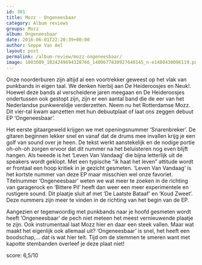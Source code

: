 ```yaml
---
id: 301
title: Mozz - Ongeneesbaar
category: Album reviews
groups: Mozz
album: Ongeneesbaar
date: 2016-06-01T22:20:39+00:00
author: Seppe Van Ael
layout: post
permalink: /album-review/mozz-ongeneesbaar/
image: 1003609_1024249694328766_1400677830927640145_n-e1480430096119.png
---
```

Onze noorderburen zijn altijd al een voortrekker geweest op het vlak van punkbands in eigen taal. We denken hierbij aan De Heideroosjes en Neuk!. Hoewel deze bands al verscheidene jaren meegaan en De Heideroosjes ondertussen ook gestopt zijn, zijn er een aantal band die de eer van het Nederlandse punkwereldje verderzetten. Neem nu het Rotterdamse Mozz. Dit vier-tal kwam aanzetten met hun debuutplaat of laat ons zeggen debuut EP ‘Ongeneesbaar’.

Het eerste gitaargeweld krijgen we met openingsnummer ‘Snarenbreker’. De gitaren beginnen lekker snel en vanaf dat de drums mee invallen krijg je een golf van sound over je heen. De tekst werkt aanstekelijk en de nodige portie oh-oh-oh zorgen ervoor dat dit nummer na het beluisteren nog even blijft hangen. Als tweede is het ‘Leven Van Vandaag’ die bijna letterlijk uit de speakers wordt geklopt. Met een typische “ik haat het leven” attitude wordt er frontaal een hoop kritiek in je gezicht gesmeten. ‘Leven Van Vandaag’ is het kortste nummer van deze EP maar misschien wel onze favoriet. Titelnummer ‘Ongeneesbaar’ weten we wat meer te zoeken in de richting van garagerock en ‘Bittere Pil’ heeft dan weer een meer experimentele en rustigere sound. Dit plaatje sluit af met ‘De Laatste Bataaf’ en ‘Koud Zweet’. Deze nummers zijn meer te vinden in de richting van het begin van de EP.

Aangezien er tegenwoordig met punkbands naar je hoofd gesmeten wordt heeft ‘Ongeneesbaar’ de pech niet meteen het meest vernieuwende plaatje te zijn. Ook instrumentaal laat Mozz hier en daar een steek vallen. Maar wat maakt het eigenlijk ook allemaal uit? ‘Ongeneesbaar’ is snel, het heeft een boodschap,… dat is wat hier telt. Tijd om de stemmen te smeren want met kapotte stembanden overleef je deze plaat niet!

score: 6,5/10

&nbsp;